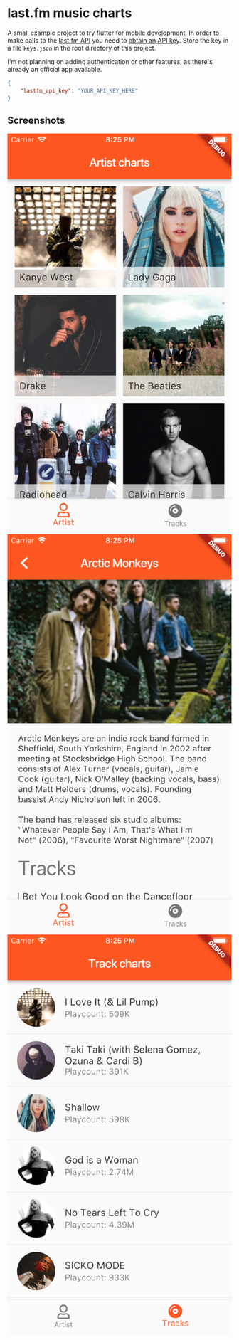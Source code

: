 # last.fm music charts

A small example project to try flutter for mobile development. In order to make calls to the [last.fm API](https://www.last.fm/api) you need to [obtain an API key](https://www.last.fm/api/account/create). Store the key in a file `keys.json` in the root directory of this project.

I'm not planning on adding authentication or other features, as there's already an official app available.

```json
{
    "lastfm_api_key": "YOUR_API_KEY_HERE"
}
```

## Screenshots

![Artist charts](screenshots/screen_1.png)
![Artist details](screenshots/screen_2.png)
![Track charts](screenshots/screen_3.png)
